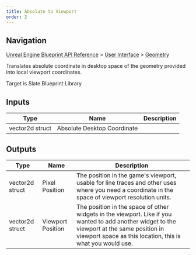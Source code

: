 ```yaml
---
title: Absolute to Viewport
order: 2
---
```

## Navigation

[Unreal Engine Blueprint API Reference](https://dev.epicgames.com/documentation/en-us/unreal-engine/BlueprintAPI) > [User Interface](https://dev.epicgames.com/documentation/en-us/unreal-engine/BlueprintAPI/UserInterface) > [Geometry](https://dev.epicgames.com/documentation/en-us/unreal-engine/BlueprintAPI/UserInterface/Geometry)

Translates absolute coordinate in desktop space of the geometry provided into local viewport coordinates.

Target is Slate Blueprint Library

## Inputs

| Type | Name | Description |
| --- | --- | --- |
| vector2d struct | Absolute Desktop Coordinate |  |

## Outputs

| Type | Name | Description |
| --- | --- | --- |
| vector2d struct | Pixel Position | The position in the game's viewport, usable for line traces and other uses where you need a coordinate in the space of viewport resolution units. |
| vector2d struct | Viewport Position | The position in the space of other widgets in the viewport. Like if you wanted to add another widget to the viewport at the same position in viewport space as this location, this is what you would use. |
